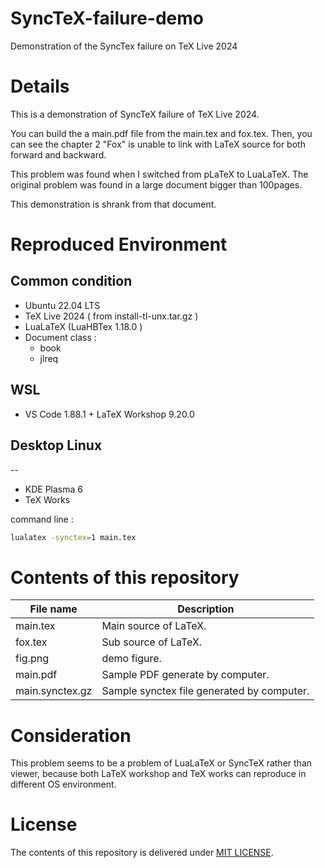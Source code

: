 # SyncTeX-failure-demo
Demonstration of the SyncTex failure on TeX Live 2024

# Details
This is a demonstration of SyncTeX failure of TeX Live 2024. 

You can build the a main.pdf file from the main.tex and fox.tex. Then, you can see the chapter 2 "Fox" is unable to link with LaTeX source for both forward and backward. 

This problem was found when I switched from pLaTeX to LuaLaTeX. The original problem was found in a large document bigger than 100pages. 

This demonstration is shrank from that document. 

# Reproduced  Environment
## Common condition
- Ubuntu 22.04 LTS
- TeX Live 2024 ( from install-tl-unx.tar.gz )
- LuaLaTeX (LuaHBTex 1.18.0 )
- Document class : 
  - book
  - jlreq

## WSL
- VS Code 1.88.1 + LaTeX Workshop 9.20.0

## Desktop Linux
-- 
- KDE Plasma 6
- TeX Works 

command line : 
```bash
lualatex -synctex=1 main.tex
```
# Contents of this repository 
File name       | Description
----------------|------------------
main.tex        | Main source of LaTeX.
fox.tex         | Sub source of LaTeX.
fig.png         | demo figure.
main.pdf        | Sample PDF generate by computer. 
main.synctex.gz | Sample synctex file generated by computer. 




# Consideration 
This problem seems to be a problem of LuaLaTeX or SyncTeX rather than viewer, because both LaTeX workshop and TeX works can reproduce in different OS environment. 

# License
The contents of this repository is delivered under [MIT LICENSE](./LICENSE).